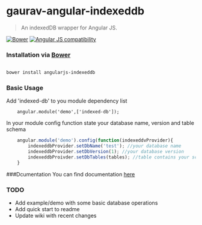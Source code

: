 # gaurav-angular-indexeddb

> An indexedDB wrapper for Angular JS.

[![Bower](https://img.shields.io/bower/v/angularjs-indexeddb.svg)]()
[![Angular JS compatibility](https://img.shields.io/badge/angular->=1.2.x-green.svg)]()

### Installation via [Bower](http://bower.io)

```bash

bower install angularjs-indexeddb

```

### Basic Usage
Add 'indexed-db' to you module dependency list
````javasript
    angular.module('demo',['indexed-db']);
````

In your module config function state your database name, version and table schema
````javascript
    angular.module('demo').config(function(indexeddvProvider){
        indexeddbProvider.setDbName('test'); //your database name
        indexeddbProvider.setDbVersion(1); //your database version
        indexeddbProivder.setDbTables(tables); //table contains your schema for varios tables
    }
````

###Dcumentation
You can find documentation [here](http://github.com)

### TODO
* Add example/demo with some basic database operations
* Add quick start to readme
* Update wiki with recent changes
